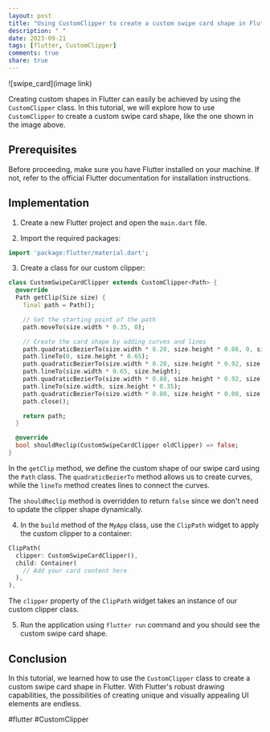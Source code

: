 ```yaml
---
layout: post
title: "Using CustomClipper to create a custom swipe card shape in Flutter"
description: " "
date: 2023-09-21
tags: [flutter, CustomClipper]
comments: true
share: true
---
```


![swipe_card](image link)

Creating custom shapes in Flutter can easily be achieved by using the `CustomClipper` class. In this tutorial, we will explore how to use `CustomClipper` to create a custom swipe card shape, like the one shown in the image above.

## Prerequisites

Before proceeding, make sure you have Flutter installed on your machine. If not, refer to the official Flutter documentation for installation instructions.

## Implementation

1. Create a new Flutter project and open the `main.dart` file.

2. Import the required packages:
```dart
import 'package:flutter/material.dart';
```

3. Create a class for our custom clipper:
```dart
class CustomSwipeCardClipper extends CustomClipper<Path> {
  @override
  Path getClip(Size size) {
    final path = Path();

    // Set the starting point of the path
    path.moveTo(size.width * 0.35, 0);

    // Create the card shape by adding curves and lines
    path.quadraticBezierTo(size.width * 0.20, size.height * 0.08, 0, size.height * 0.35);
    path.lineTo(0, size.height * 0.65);
    path.quadraticBezierTo(size.width * 0.20, size.height * 0.92, size.width * 0.35, size.height);
    path.lineTo(size.width * 0.65, size.height);
    path.quadraticBezierTo(size.width * 0.80, size.height * 0.92, size.width, size.height * 0.65);
    path.lineTo(size.width, size.height * 0.35);
    path.quadraticBezierTo(size.width * 0.80, size.height * 0.08, size.width * 0.65, 0);
    path.close();

    return path;
  }

  @override
  bool shouldReclip(CustomSwipeCardClipper oldClipper) => false;
}
```

In the `getClip` method, we define the custom shape of our swipe card using the `Path` class. The `quadraticBezierTo` method allows us to create curves, while the `lineTo` method creates lines to connect the curves.

The `shouldReclip` method is overridden to return `false` since we don't need to update the clipper shape dynamically.

4. In the `build` method of the `MyApp` class, use the `ClipPath` widget to apply the custom clipper to a container:
```dart
ClipPath(
  clipper: CustomSwipeCardClipper(),
  child: Container(
    // Add your card content here
  ),
),
```

The `clipper` property of the `ClipPath` widget takes an instance of our custom clipper class.

5. Run the application using `flutter run` command and you should see the custom swipe card shape.

## Conclusion

In this tutorial, we learned how to use the `CustomClipper` class to create a custom swipe card shape in Flutter. With Flutter's robust drawing capabilities, the possibilities of creating unique and visually appealing UI elements are endless.

#flutter #CustomClipper
